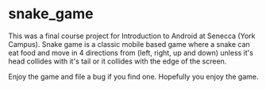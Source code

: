 # snake_game

This was a final course project for Introduction to Android at Senecca (York Campus). Snake game is a classic mobile based game where a snake can eat food and move in 4 directions from (left, right, up and down) unless it's head collides with it's tail or it collides with the edge of the screen.

Enjoy the game and file a bug if you find one. Hopefully you enjoy the game.
